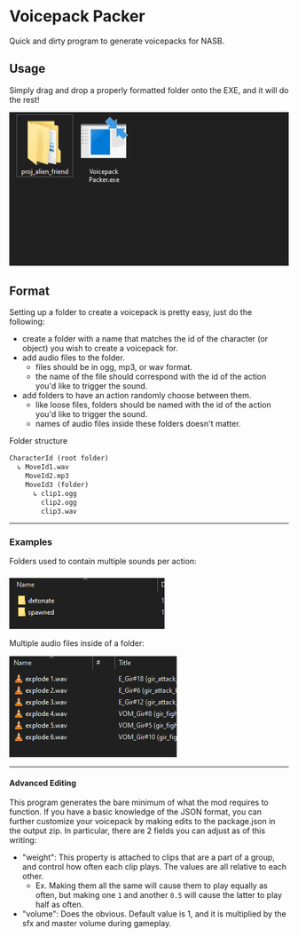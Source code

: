 # Voicepack Packer
Quick and dirty program to generate voicepacks for NASB.

## Usage
Simply drag and drop a properly formatted folder onto the EXE, and it will do the rest!

![alt text](https://github.com/DeadlyKitten/NickVoicepackPacker/blob/master/Resources/demo.gif?raw=true)

## Format
Setting up a folder to create a voicepack is pretty easy, just do the following:
- create a folder with a name that matches the id of the character (or object) you wish to create a voicepack for.
- add audio files to the folder.
  - files should be in ogg, mp3, or wav format.
  - the name of the file should correspond with the id of the action you'd like to trigger the sound.
- add folders to have an action randomly choose between them.
  - like loose files, folders should be named with the id of the action you'd like to trigger the sound.
  - names of audio files inside these folders doesn't matter.

Folder structure
```
CharacterId (root folder)
  ↳ MoveId1.wav
    MoveId2.mp3
    MoveId3 (folder)
      ↳ clip1.ogg
        clip2.ogg
        clip3.wav 
```
  
------

  ### Examples
  
  Folders used to contain multiple sounds per action:
  
  ![alt text](https://github.com/DeadlyKitten/NickVoicepackPacker/blob/master/Resources/screenshot_contents_1.png?raw=true)
  
  Multiple audio files inside of a folder:
  
  ![alt text](https://github.com/DeadlyKitten/NickVoicepackPacker/blob/master/Resources/Screenshot_contents_2.png?raw=true)
  
  -----
  
  #### Advanced Editing
  
  This program generates the bare minimum of what the mod requires to function. If you have a basic knowledge of the JSON format, you can further customize your voicepack by making edits to the package.json in the output zip.
  In particular, there are 2 fields you can adjust as of this writing:
  - "weight": This property is attached to clips that are a part of a group, and control how often each clip plays. The values are all relative to each other.
    - Ex. Making them all the same will cause them to play equally as often, but making one `1` and another `0.5` will cause the latter to play half as often.
  - "volume": Does the obvious. Default value is 1, and it is multiplied by the sfx and master volume during gameplay.
